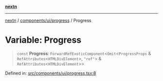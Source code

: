 [**nextn**](../../../../README.md)

***

[nextn](../../../../modules.md) / [components/ui/progress](../README.md) / Progress

# Variable: Progress

> `const` **Progress**: `ForwardRefExoticComponent`\<`Omit`\<`ProgressProps` & `RefAttributes`\<`HTMLDivElement`\>, `"ref"`\> & `RefAttributes`\<`HTMLDivElement`\>\>

Defined in: [src/components/ui/progress.tsx:8](https://github.com/Dicommunitas/ThreeJS_Terminal_3D/blob/c2331e405b00973e4f5e87258cdaf1d7c733b058/src/components/ui/progress.tsx#L8)
